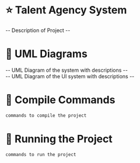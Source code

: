 # :star: Talent Agency System

-- Description  of Project --


# :receipt: UML Diagrams
-- UML Diagram of the system with descriptions --
<br>
-- UML Diagram of the UI system with descriptions --

# :white_square_button: Compile Commands
```bash
commands to compile the project
```
# :white_square_button: Running the Project
```bash
commands to run the project
```